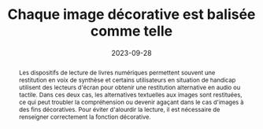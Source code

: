 ---
title: "Chaque image décorative est balisée comme telle"
abstract: "Les dispositifs de lecture de livres numériques permettent souvent une restitution en voix de synthèse et certains utilisateurs en situation de handicap utilisent des lecteurs d'écran pour obtenir une restitution alternative en audio ou tactile. Dans ces deux cas, les alternatives textuelles aux images sont restituées, ce qui peut troubler la compréhension ou devenir agaçant dans le cas d'images à des fins décoratives. Pour éviter d'alourdir la lecture, il est nécessaire de renseigner correctement la fonction décorative."
categories: 
    - "Images et médias"
agrege: O4111-E022
opquast: '4 111'
indiceebook: '022'
description: "Règle n°22"
before: "021"
weight: "22"
after: "023"
actif: '1'
layout: rules
date: 2023-09-28
tags: 
    - "Accessibilité"
    - "Utilisabilité"
objectif: 
    - "Éviter aux utilisateurs placés dans des contextes où les images ne sont pas perceptibles (voix de synthèse, lecteur d’écran ou lecture immersive) d’être perturbés par des informations inutiles."
    - "Fournir aux robots d’indexation uniquement des informations pertinentes."
    - "Améliorer l’accessibilité des contenus aux personnes handicapées."
    - "Améliorer la prise en compte des contenus par les moteurs de recherche et outils d’indexation"
Meo: 
    - "Donner à chaque élément img décoratif un attribut alt vide (alt=)."
    - "Donner à chaque élément décoratif un attribut (role=presentation)"
Controle: 
    - "Vérifier les arguments des images ne véhiculant pas d’information nécessaire à la compréhension. Cela peut s'effectuer dans le code ou grace au tableau d'images disponibles dans le rapport ACE"
epubcheck: false
ace: true
humancheck: true
ReadiumGoToolkit: 
Source: 
    - "Opquast"
Referentiel: 
    - ""
steps: 
    - "Projet éditorial"
---
